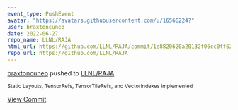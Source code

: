 ```yaml
---
event_type: PushEvent
avatar: "https://avatars.githubusercontent.com/u/16566224?"
user: braxtoncuneo
date: 2022-06-27
repo_name: LLNL/RAJA
html_url: https://github.com/LLNL/RAJA/commit/1e8820620a20132f06cc0ff6264ff553f9914209
repo_url: https://github.com/LLNL/RAJA
---
```


<a href='https://github.com/braxtoncuneo' target='_blank'>braxtoncuneo</a> pushed to <a href='https://github.com/LLNL/RAJA' target='_blank'>LLNL/RAJA</a>

<small>Static Layouts, TensorRefs, TensorTileRefs, and VectorIndexes implemented</small>

<a href='https://github.com/LLNL/RAJA/commit/1e8820620a20132f06cc0ff6264ff553f9914209' target='_blank'>View Commit</a>